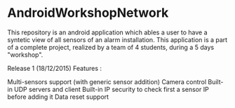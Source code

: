 # AndroidWorkshopNetwork

This repository is an android application which ables a user to have a syntetic view of all sensors of an alarm installation.
This application is a part of a complete project, realized by a team of 4 students, during a 5 days "workshop".

Release 1 (18/12/2015)
Features :

Multi-sensors support (with generic sensor addition)
Camera control
Built-in UDP servers and client
Built-in IP security to check first a sensor IP before adding it
Data reset support

